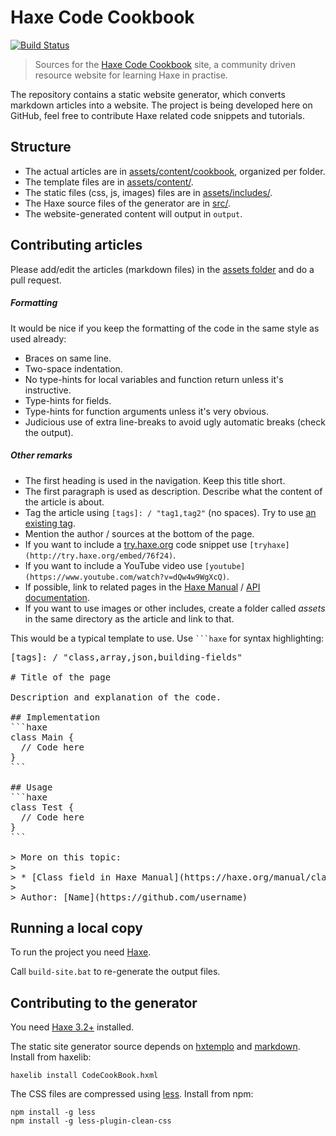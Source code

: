 # Haxe Code Cookbook

[![Build Status](https://travis-ci.org/HaxeFoundation/code-cookbook.svg?branch=master)](https://travis-ci.org/HaxeFoundation/code-cookbook)

> Sources for the [Haxe Code Cookbook](http://code.haxe.org) site, a community driven resource website for learning Haxe in practise.

The repository contains a static website generator, which converts markdown articles into a website. The project is being developed here on GitHub, feel free to contribute Haxe related code snippets and tutorials.

## Structure

 * The actual articles are in [assets/content/cookbook](assets/content/cookbook), organized per folder.
 * The template files are in [assets/content/](assets/content).
 * The static files (css, js, images) files are in [assets/includes/](assets/includes).
 * The Haxe source files of the generator are in [src/](src).
 * The website-generated content will output in `output`.

## Contributing articles

Please add/edit the articles (markdown files) in the [assets folder](assets/content/cookbook) and do a pull request.

##### Formatting 

It would be nice if you keep the formatting of the code in the same style as used already:

 * Braces on same line.
 * Two-space indentation.
 * No type-hints for local variables and function return unless it's instructive.
 * Type-hints for fields.
 * Type-hints for function arguments unless it's very obvious.
 * Judicious use of extra line-breaks to avoid ugly automatic breaks (check the output).
 
##### Other remarks
 
 * The first heading is used in the navigation. Keep this title short.
 * The first paragraph is used as description. Describe what the content of the article is about.
 * Tag the article using `[tags]: / "tag1,tag2"` (no spaces). Try to use [an existing tag](http://code.haxe.org/).
 * Mention the author / sources at the bottom of the page.
 * If you want to include a [try.haxe.org](http://try.haxe.org) code snippet use `[tryhaxe](http://try.haxe.org/embed/76f24)`.
 * If you want to include a YouTube video use `[youtube](https://www.youtube.com/watch?v=dQw4w9WgXcQ)`.
 * If possible, link to related pages in the [Haxe Manual](https://haxe.org/manual) / [API documentation](http://api.haxe.org).
 * If you want to use images or other includes, create a folder called _assets_ in the same directory as the article and link to that.

This would be a typical template to use. Use <code>```haxe</code> for syntax highlighting:
 
<pre>
&lbrack;tags&rbrack;: / "class,array,json,building-fields"

# Title of the page

Description and explanation of the code.

## Implementation
&grave;&grave;&grave;haxe
class Main {
  // Code here
}
&grave;&grave;&grave;

## Usage
&grave;&grave;&grave;haxe
class Test {
  // Code here
}
&grave;&grave;&grave;

&gt; More on this topic: 
&gt; 
&gt; * &lbrack;Class field in Haxe Manual&rbrack;(https://haxe.org/manual/class-field.html)
&gt; 
&gt; Author: &lbrack;Name&rbrack;(https://github.com/username)
</pre>

## Running a local copy

To run the project you need [Haxe](https://haxe.org).

Call `build-site.bat` to re-generate the output files.

## Contributing to the generator

You need [Haxe 3.2+](https://haxe.org/download/list/) installed.

The static site generator source depends on [hxtemplo](https://lib.haxe.org/p/hxtemplo) and [markdown](https://lib.haxe.org/p/markdown).
Install from haxelib:
```
haxelib install CodeCookBook.hxml
```
The CSS files are compressed using [less](http://lesscss.org/#using-less). 
Install from npm:
```
npm install -g less
npm install -g less-plugin-clean-css
```
